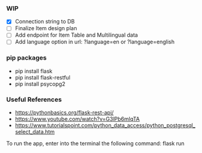 ### WIP
- [x] Connection string to DB
- [ ] Finalize Item design plan
- [ ] Add endpoint for Item Table and Multilingual data
- [ ] Add language option in url: ?language=en or ?language=english

### pip packages
- pip install flask
- pip install flask-restful
- pip install psycopg2

### Useful References
- https://pythonbasics.org/flask-rest-api/
- https://www.youtube.com/watch?v=G3lPb6mlqTA
- https://www.tutorialspoint.com/python_data_access/python_postgresql_select_data.htm

To run the app, enter into the terminal the following command: 
flask run
